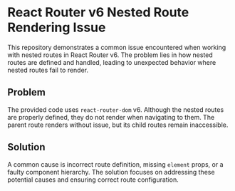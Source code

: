 # React Router v6 Nested Route Rendering Issue

This repository demonstrates a common issue encountered when working with nested routes in React Router v6.  The problem lies in how nested routes are defined and handled, leading to unexpected behavior where nested routes fail to render.

## Problem

The provided code uses `react-router-dom` v6.  Although the nested routes are properly defined, they do not render when navigating to them. The parent route renders without issue, but its child routes remain inaccessible.

## Solution

A common cause is incorrect route definition, missing `element` props, or a faulty component hierarchy.
The solution focuses on addressing these potential causes and ensuring correct route configuration.